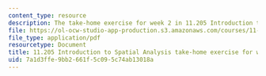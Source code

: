 ```yaml
---
content_type: resource
description: The take-home exercise for week 2 in 11.205 Introduction to Spatial Analysis.
file: https://ol-ocw-studio-app-production.s3.amazonaws.com/courses/11-205-introduction-to-spatial-analysis-fall-2019/7a1d3ffe9bb2661f5c095c74ab13018a_11.205f19_week_2_takehome.pdf
file_type: application/pdf
resourcetype: Document
title: 11.205 Introduction to Spatial Analysis take-home exercise for week 2
uid: 7a1d3ffe-9bb2-661f-5c09-5c74ab13018a
---
```

